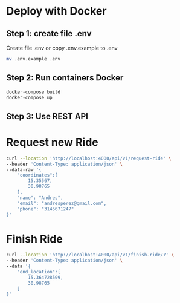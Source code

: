 # Deploy with Docker

## Step 1: create file .env

Create file .env or copy .env.example to .env

```bash
mv .env.example .env
```

## Step 2: Run containers Docker

```bash
docker-compose build
docker-compose up
```

## Step 3: Use REST API

# Request new Ride

```bash
curl --location 'http://localhost:4000/api/v1/request-ride' \
--header 'Content-Type: application/json' \
--data-raw '{
    "coordinates":[
        15.35567,
        30.98765
    ],
    "name": "Andres",
    "email": "andresperez@gmail.com",
    "phone": "3145671247"
}'
```

# Finish Ride

```bash
curl --location 'http://localhost:4000/api/v1/finish-ride/7' \
--header 'Content-Type: application/json' \
--data '{
    "end_location":[
        15.364728509,
        30.98765
    ]
}'
```


